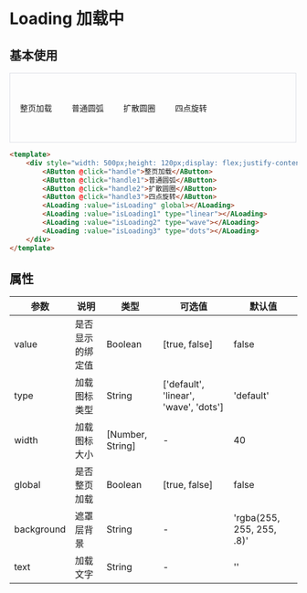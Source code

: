 <script>
    import { ref } from 'vue';
    import AButton from '@/components/button';
    import ALoading from '@/components/loading';
    
    export default {
        components: { AButton, ALoading },
        setup () {
            const isLoading = ref(false);
            const isLoading1 = ref(false);
            const isLoading2 = ref(false);
            const isLoading3 = ref(false);

            return {
                isLoading,
                isLoading1,
                isLoading2,
                isLoading3,
                handle,
                handle1,
                handle2,
                handle3,
            }

            function handle () {
                 isLoading.value = !isLoading.value;
                 setTimeout(()=>{isLoading.value = false}, 2000)
            }
            function handle1 () {
                 isLoading1.value = !isLoading1.value;
                 setTimeout(()=>{isLoading1.value = false}, 2000)
            }
            function handle2 () {
                 isLoading2.value = !isLoading2.value;
                 setTimeout(()=>{isLoading2.value = false}, 2000)
            }
            function handle3 () {
                 isLoading3.value = !isLoading3.value;
                 setTimeout(()=>{isLoading3.value = false}, 2000)
            }
        },
    };
</script>

# Loading 加载中

## 基本使用
<div style="width: 500px;height: 120px;display: flex;justify-content: space-around;align-items: center;border: 1px solid #DCDFE6;">
    <AButton @click="handle">整页加载</AButton>
    <AButton @click="handle1">普通圆弧</AButton>
    <AButton @click="handle2">扩散圆圈</AButton>
    <AButton @click="handle3">四点旋转</AButton>
    <ALoading :value="isLoading" global></ALoading>
    <ALoading :value="isLoading1" type="linear"></ALoading>
    <ALoading :value="isLoading2" type="wave"></ALoading>
    <ALoading :value="isLoading3" type="dots"></ALoading>
</div>

```html
<template>
    <div style="width: 500px;height: 120px;display: flex;justify-content: space-around;align-items: center;border: 1px solid #DCDFE6;">
        <AButton @click="handle">整页加载</AButton>
        <AButton @click="handle1">普通圆弧</AButton>
        <AButton @click="handle2">扩散圆圈</AButton>
        <AButton @click="handle3">四点旋转</AButton>
        <ALoading :value="isLoading" global></ALoading>
        <ALoading :value="isLoading1" type="linear"></ALoading>
        <ALoading :value="isLoading2" type="wave"></ALoading>
        <ALoading :value="isLoading3" type="dots"></ALoading>
    </div>
</template>
```

## 属性

| 参数 | 说明 | 类型 | 可选值 | 默认值 |
|------|------|------|------|------|
| value | 是否显示的绑定值 | Boolean  | [true, false] | false |
| type | 加载图标类型 | String | ['default', 'linear', 'wave', 'dots'] | 'default' |
| width | 加载图标大小 | [Number, String] | - | 40 |
| global | 是否整页加载 | Boolean | [true, false] | false |
| background | 遮罩层背景 | String | - | 'rgba(255, 255, 255, .8)' |
| text | 加载文字 | String | - | '' |
